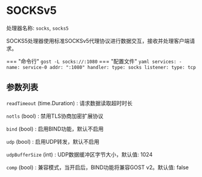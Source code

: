 # SOCKSv5

处理器名称: `socks`, `socks5`

SOCKS5处理器使用标准SOCKSv5代理协议进行数据交互，接收并处理客户端请求。

=== "命令行"
    ```
	gost -L socks://:1080
	```
=== "配置文件"
    ```yaml
	services:
	- name: service-0
	  addr: ":1080"
	  handler:
		type: socks
	  listener:
		type: tcp
	```

## 参数列表

`readTimeout` (time.Duration)
:    请求数据读取超时时长

`notls` (bool)
:    禁用TLS协商加密扩展协议

`bind` (bool)
:    启用BIND功能，默认不启用

`udp` (bool)
:    启用UDP转发，默认不启用

`udpBufferSize` (int)
:    UDP数据缓冲区字节大小，默认值: 1024

`comp` (bool)
:   兼容模式，当开启后，BIND功能将兼容GOST v2。默认值: false
